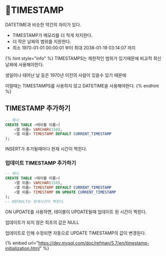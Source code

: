 # TIMESTAMP

DATETIME과 비슷한 약간의 차이가 있다.

* TIMESTAMP가 메모리를 더 적게 차지한다.
* 더 작은 날짜의 범위를 지원한다.
* 최소 1970-01-01 00:00:01 부터 최대 2038-01-19 03:14:07 까지

{% hint style="info" %}
TIMESTAMPS는 제한적인 범위가 있기때문에 비교적 최신날짜에 사용해야한다.

생일이나 태어난 날 등은 1970년 이전의 사람이 있을수 있기 때문에

이럴때는 TIMESTAMPS를 사용하지 않고 DATETIME을 사용해야한다.
{% endhint %}



## TIMESTAMP 추가하기

```sql
-- 예시
CREATE TABLE <테이블 이름>(
	<열 이름> VARCHAR(150),
	<열 이름> TIMESTAMP DEFAULT CURRENT_TIMESTAMP
);
```

INSERT가 추가될때마다 현재 시간이 찍힌다.



### 업데이트 TIMESTAMP 추가하기

```sql
-- 예시
CREATE TABLE <테이블 이름>(
	<열 이름> VARCHAR(150),
	<열 이름> TIMESTAMP DEFAULT CURRENT_TIMESTAMP
	<열 이름> TIMESTAMP ON UPDATE CURRENT_TIMESTAMP
);
-- DEFAULT는 현재시간이 찍힌다.
```

ON UPDATE를 사용하면, 테이블이 UPDATE될때 업데이트 된 시간이 찍힌다.

업데이트가 되지 않은 최초의 값은 NULL

업데이트로 인해 수정되면 자동으로 UPDATE TIMESTAMP의 값이 변경된다.

{% embed url="https://dev.mysql.com/doc/refman/5.7/en/timestamp-initialization.html" %}

